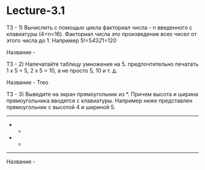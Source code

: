 # Lecture-3.1

ТЗ - 1) Вычислить с помощью цикла факториал числа - n введенного с клавиатуры (4<n<16). Факториал 
числа это произведение всех чисел от этого числа до 1. Например 5!=5*4*3*2*1=120

Название - 

ТЗ - 2) Напечатайте таблицу умножения на 5. предпочтительно печатать 1 x 5 = 5, 2 x 5 = 10, а не просто 5, 
10 и т. д.

Название - Treo

ТЗ - 3) Выведите на экран прямоугольник из *. Причем высота и ширина прямоугольника вводятся с 
клавиатуры. Например ниже представлен прямоугольник с высотой 4 и шириной 5.
*****
*   *
*   *
*****

Название - 
